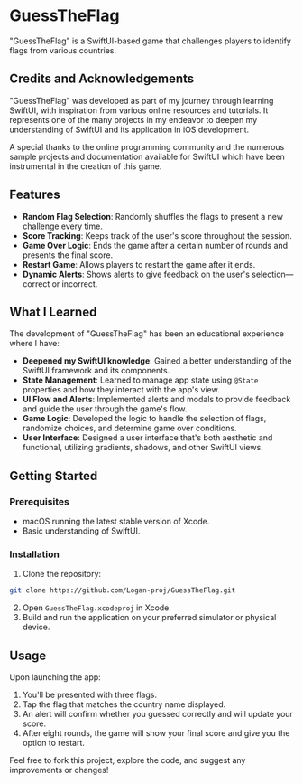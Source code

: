 # GuessTheFlag

"GuessTheFlag" is a SwiftUI-based game that challenges players to identify flags from various countries. 

## Credits and Acknowledgements

"GuessTheFlag" was developed as part of my journey through learning SwiftUI, with inspiration from various online resources and tutorials. It represents one of the many projects in my endeavor to deepen my understanding of SwiftUI and its application in iOS development.

A special thanks to the online programming community and the numerous sample projects and documentation available for SwiftUI which have been instrumental in the creation of this game.

## Features

- **Random Flag Selection**: Randomly shuffles the flags to present a new challenge every time.
- **Score Tracking**: Keeps track of the user's score throughout the session.
- **Game Over Logic**: Ends the game after a certain number of rounds and presents the final score.
- **Restart Game**: Allows players to restart the game after it ends.
- **Dynamic Alerts**: Shows alerts to give feedback on the user's selection—correct or incorrect.

## What I Learned

The development of "GuessTheFlag" has been an educational experience where I have:

- **Deepened my SwiftUI knowledge**: Gained a better understanding of the SwiftUI framework and its components.
- **State Management**: Learned to manage app state using `@State` properties and how they interact with the app's view.
- **UI Flow and Alerts**: Implemented alerts and modals to provide feedback and guide the user through the game's flow.
- **Game Logic**: Developed the logic to handle the selection of flags, randomize choices, and determine game over conditions.
- **User Interface**: Designed a user interface that's both aesthetic and functional, utilizing gradients, shadows, and other SwiftUI views.

## Getting Started

### Prerequisites

- macOS running the latest stable version of Xcode.
- Basic understanding of SwiftUI.

### Installation

1. Clone the repository:
```sh
git clone https://github.com/Logan-proj/GuessTheFlag.git
```
2. Open `GuessTheFlag.xcodeproj` in Xcode.
3. Build and run the application on your preferred simulator or physical device.

## Usage

Upon launching the app:

1. You'll be presented with three flags.
2. Tap the flag that matches the country name displayed.
3. An alert will confirm whether you guessed correctly and will update your score.
4. After eight rounds, the game will show your final score and give you the option to restart.

Feel free to fork this project, explore the code, and suggest any improvements or changes!
